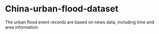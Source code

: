 # China-urban-flood-dataset
The urban flood event records are based on news data, including time and area information.
